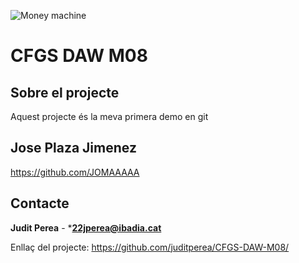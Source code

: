 ![Money machine]([(https://github.com/juditperea/CFGS-DAW-M08/blob/main/gato.jpg)]) 
# CFGS DAW M08
## Sobre el projecte
Aquest projecte és la meva primera demo en git
## Jose Plaza Jimenez
https://github.com/JOMAAAAA
## Contacte
**Judit Perea** - ***22jperea@ibadia.cat**

Enllaç del projecte:
https://github.com/juditperea/CFGS-DAW-M08/
